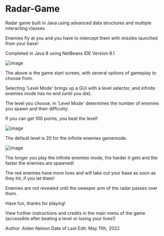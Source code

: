 # Radar-Game
Radar game built in Java using advanced data structures and multiple interacting classes.

Enemies fly at you and you have to intercept them with missles launched from your base!

Completed in Java 8 using NetBeans IDE Version 8.1

![image](https://user-images.githubusercontent.com/104726926/180080451-11d3465e-715a-4a4c-84cb-a4365a21b1d4.png)

The above is the game start screen, with several options of gameplay to choose from.

Selecting 'Level Mode' brings up a GUI with a level selector, and infinite enemies mode has no end (until you die).

The level you choose, in 'Level Mode' determines the number of enemies you spawn and their difficulty.

If you can get 100 points, you beat the level!

![image](https://user-images.githubusercontent.com/104726926/180080699-b627b1b6-153e-465f-821b-03a6b6ade6cb.png)

The default level is 20 for the infinite enemies gamemode.

![image](https://user-images.githubusercontent.com/104726926/180080996-1aeb7979-f77f-4e5b-8be0-8e3bd38449b4.png)

The longer you play the infinite enemies mode, the harder it gets and the faster the enemies are spawned!

The red enemies have more lives and will take out your base as soon as they hit, if you let them!

Enemies are not revealed until the sweeper arm of the radar passes over them.

Have fun, thanks for playing!

View further instructions and credits in the main menu of the game (accessible after beating a level or losing your lives!)

Author: Aiden Nelson
Date of Last Edit: May 11th, 2022
